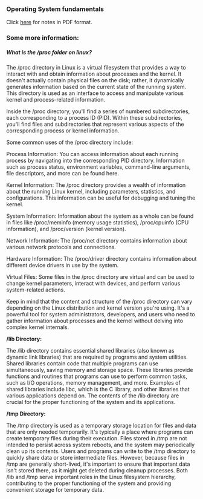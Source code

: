### Operating System fundamentals

Click [here](https://github.com/vgnshiyer/CS-Handbook/blob/main/Operating%20System/OperatingSystem_notes.pdf) for notes in PDF format.

### Some more information:

##### What is the /proc folder on linux?

The /proc directory in Linux is a virtual filesystem that provides a way to interact with and obtain information about processes and the kernel. It doesn't actually contain physical files on the disk; rather, it dynamically generates information based on the current state of the running system. This directory is used as an interface to access and manipulate various kernel and process-related information.

Inside the /proc directory, you'll find a series of numbered subdirectories, each corresponding to a process ID (PID). Within these subdirectories, you'll find files and subdirectories that represent various aspects of the corresponding process or kernel information.

Some common uses of the /proc directory include:

Process Information: You can access information about each running process by navigating into the corresponding PID directory. Information such as process status, environment variables, command-line arguments, file descriptors, and more can be found here.

Kernel Information: The /proc directory provides a wealth of information about the running Linux kernel, including parameters, statistics, and configurations. This information can be useful for debugging and tuning the kernel.

System Information: Information about the system as a whole can be found in files like /proc/meminfo (memory usage statistics), /proc/cpuinfo (CPU information), and /proc/version (kernel version).

Network Information: The /proc/net directory contains information about various network protocols and connections.

Hardware Information: The /proc/driver directory contains information about different device drivers in use by the system.

Virtual Files: Some files in the /proc directory are virtual and can be used to change kernel parameters, interact with devices, and perform various system-related actions.

Keep in mind that the content and structure of the /proc directory can vary depending on the Linux distribution and kernel version you're using. It's a powerful tool for system administrators, developers, and users who need to gather information about processes and the kernel without delving into complex kernel internals.

**/lib Directory:**

The /lib directory contains essential shared libraries (also known as dynamic link libraries) that are required by programs and system utilities.
Shared libraries contain code that multiple programs can use simultaneously, saving memory and storage space.
These libraries provide functions and routines that programs can use to perform common tasks, such as I/O operations, memory management, and more.
Examples of shared libraries include libc, which is the C library, and other libraries that various applications depend on.
The contents of the /lib directory are crucial for the proper functioning of the system and its applications.

**/tmp Directory:**

The /tmp directory is used as a temporary storage location for files and data that are only needed temporarily.
It's typically a place where programs can create temporary files during their execution.
Files stored in /tmp are not intended to persist across system reboots, and the system may periodically clean up its contents.
Users and programs can write to the /tmp directory to quickly share data or store intermediate files.
However, because files in /tmp are generally short-lived, it's important to ensure that important data isn't stored there, as it might get deleted during cleanup processes.
Both /lib and /tmp serve important roles in the Linux filesystem hierarchy, contributing to the proper functioning of the system and providing convenient storage for temporary data.


